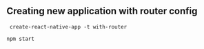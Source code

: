 ## Creating new application with router config

```
 create-react-native-app -t with-router
```

```
npm start
```
